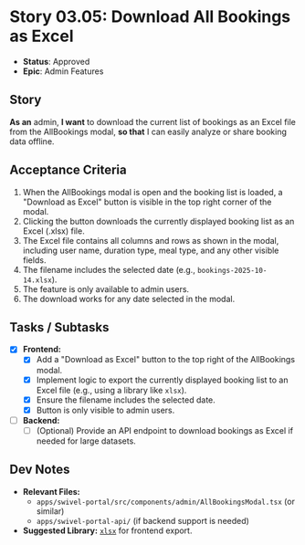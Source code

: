 # Story 03.05: Download All Bookings as Excel

- **Status**: Approved
- **Epic**: Admin Features

## Story

**As an** admin,
**I want** to download the current list of bookings as an Excel file from the AllBookings modal,
**so that** I can easily analyze or share booking data offline.

## Acceptance Criteria

1. When the AllBookings modal is open and the booking list is loaded, a "Download as Excel" button is visible in the top right corner of the modal.
2. Clicking the button downloads the currently displayed booking list as an Excel (.xlsx) file.
3. The Excel file contains all columns and rows as shown in the modal, including user name, duration type, meal type, and any other visible fields.
4. The filename includes the selected date (e.g., `bookings-2025-10-14.xlsx`).
5. The feature is only available to admin users.
6. The download works for any date selected in the modal.

## Tasks / Subtasks

- [x] **Frontend:**
  - [x] Add a "Download as Excel" button to the top right of the AllBookings modal.
  - [x] Implement logic to export the currently displayed booking list to an Excel file (e.g., using a library like `xlsx`).
  - [x] Ensure the filename includes the selected date.
  - [x] Button is only visible to admin users.
- [ ] **Backend:**
  - [ ] (Optional) Provide an API endpoint to download bookings as Excel if needed for large datasets.

## Dev Notes

- **Relevant Files:**
  - `apps/swivel-portal/src/components/admin/AllBookingsModal.tsx` (or similar)
  - `apps/swivel-portal-api/` (if backend support is needed)
- **Suggested Library:** [`xlsx`](https://www.npmjs.com/package/xlsx) for frontend export.
